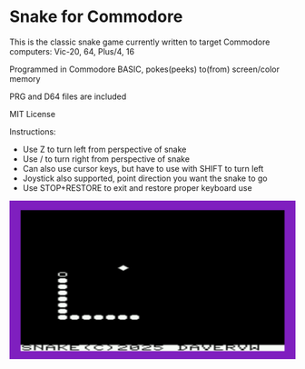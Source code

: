 # Snake for Commodore #

This is the classic snake game currently written to target Commodore computers: Vic-20, 64, Plus/4, 16

Programmed in Commodore BASIC, pokes(peeks) to(from) screen/color memory

PRG and D64 files are included

MIT License

Instructions:

* Use Z to turn left from perspective of snake
* Use / to turn right from perspective of snake
* Can also use cursor keys, but have to use with SHIFT to turn left
* Joystick also supported, point direction you want the snake to go
* Use STOP+RESTORE to exit and restore proper keyboard use

![screenshot](media/snake.png)
